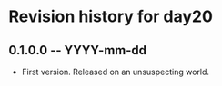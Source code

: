 # Revision history for day20

## 0.1.0.0  -- YYYY-mm-dd

* First version. Released on an unsuspecting world.
